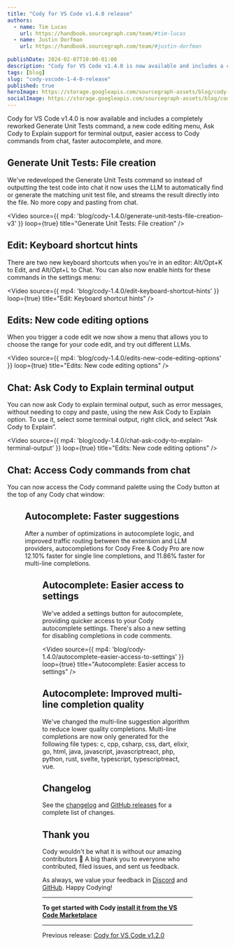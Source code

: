 ```yaml
---
title: "Cody for VS Code v1.4.0 release"
authors:
  - name: Tim Lucas
    url: https://handbook.sourcegraph.com/team/#tim-lucas
  - name: Justin Dorfman
    url: https://handbook.sourcegraph.com/team/#justin-dorfman
  
publishDate: 2024-02-07T10:00-01:00
description: "Cody for VS Code v1.4.0 is now available and includes a completely reworked Generate Unit Tests command, a new code editing menu, Ask Cody to Explain support for terminal output, easier access to Cody commands from chat, faster autocomplete, and more."
tags: [blog]
slug: "cody-vscode-1-4-0-release"
published: true
heroImage: https://storage.googleapis.com/sourcegraph-assets/blog/cody-1.4.0/cody-vscode-1.4.0-og-image.png
socialImage: https://storage.googleapis.com/sourcegraph-assets/blog/cody-1.4.0/cody-vscode-1.4.0-og-image.png
--- 
```


Cody for VS Code v1.4.0 is now available and includes a completely reworked Generate Unit Tests command, a new code editing menu, Ask Cody to Explain support for terminal output, easier access to Cody commands from chat, faster autocomplete, and more.

## Generate Unit Tests: File creation

We've redeveloped the Generate Unit Tests command so instead of outputting the test code into chat it now uses the LLM to automatically find or generate the matching unit test file, and streams the result directly into the file. No more copy and pasting from chat.

<Video
  source={{
    mp4: 'blog/cody-1.4.0/generate-unit-tests-file-creation-v3'
  }}
  loop={true}
  title="Generate Unit Tests: File creation"
/>


## Edit: Keyboard shortcut hints

There are two new keyboard shortcuts when you're in an editor: Alt/Opt+K to Edit, and Alt/Opt+L to Chat. You can also now enable hints for these commands in the settings menu:

<Video
  source={{
    mp4: 'blog/cody-1.4.0/edit-keyboard-shortcut-hints'
  }}
  loop={true}
  title="Edit: Keyboard shortcut hints"
/>

## Edits: New code editing options

When you trigger a code edit we now show a menu that allows you to choose the range for your code edit, and try out different LLMs.

<Video
  source={{
    mp4: 'blog/cody-1.4.0/edits-new-code-editing-options'
  }}
  loop={true}
  title="Edits: New code editing options"
/>

## Chat: Ask Cody to Explain terminal output

You can now ask Cody to explain terminal output, such as error messages, without needing to copy and paste, using the new Ask Cody to Explain option. To use it, select some terminal output, right click, and select “Ask Cody to Explain”.


<Video
  source={{
    mp4: 'blog/cody-1.4.0/chat-ask-cody-to-explain-terminal-output'
  }}
  loop={true}
  title="Edits: New code editing options"
/>

## Chat: Access Cody commands from chat

You can now access the Cody command palette using the Cody button at the top of any Cody chat window:


<Figure
  src="https://storage.googleapis.com/sourcegraph-assets/blog/cody-1.4.0/chat-access-cody-commands-from-chat-v2.png"
  alt=" Chat: Access Cody commands from chat"
/>



## Autocomplete: Faster suggestions

After a number of optimizations in autocomplete logic, and improved traffic routing between the extension and LLM providers, autocompletions for Cody Free & Cody Pro are now 12.10% faster for single line completions, and 11.86% faster for multi-line completions.  


<Figure
  src="https://storage.googleapis.com/sourcegraph-assets/blog/cody-1.4.0/autocomplete-performance-graph-v4.png"
  alt="Autocomplete: Faster suggestions"
/>


## Autocomplete: Easier access to settings

We've added a settings button for autocomplete, providing quicker access to your Cody autocomplete settings. There's also a new setting for disabling completions in code comments.

<Video
  source={{
    mp4: 'blog/cody-1.4.0/autocomplete-easier-access-to-settings'
  }}
  loop={true}
  title="Autocomplete: Easier access to settings"
/>

## Autocomplete: Improved multi-line completion quality

We've changed the multi-line suggestion algorithm to reduce lower quality completions. Multi-line completions are now only generated for the following file types: c, cpp, csharp, css, dart, elixir, go, html, java, javascript, javascriptreact, php, python, rust, svelte, typescript, typescriptreact, vue.


## Changelog

See the [changelog](https://github.com/sourcegraph/cody/releases/tag/vscode-v1.4.0) and [GitHub releases](https://github.com/sourcegraph/cody/releases) for a complete list of changes.


## Thank you

Cody wouldn't be what it is without our amazing contributors 💖 A big thank you to everyone who contributed, filed issues, and sent us feedback.

As always, we value your feedback in [Discord](https://discord.com/servers/sourcegraph-969688426372825169) and [GitHub](https://github.com/sourcegraph/cody/issues/new/choose). Happy Codying!


---

**To get started with Cody [install it from the VS Code Marketplace](https://marketplace.visualstudio.com/items?itemName=sourcegraph.cody-ai)**


---

Previous release: [Cody for VS Code v1.2.0](/blog/cody-vscode-1-2-0-release)